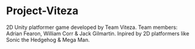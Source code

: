 # Project-Viteza
2D Unity platformer game developed by Team Viteza. Team members: Adrian Fearon, William Corr & Jack Gilmartin.
Inpired by 2D platformers like Sonic the Hedgehog & Mega Man.
